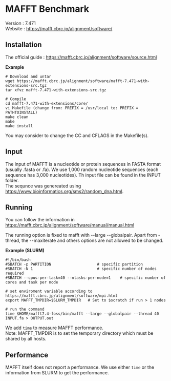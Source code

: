# MAFFT Benchmark

Version : 7.471  
Website : https://mafft.cbrc.jp/alignment/software/  

## Installation

The official guide : https://mafft.cbrc.jp/alignment/software/source.html

**Example**

```
# Download and untar
wget https://mafft.cbrc.jp/alignment/software/mafft-7.471-with-extensions-src.tgz
tar xfvz mafft-7.471-with-extensions-src.tgz

# Compile
cd mafft-7.471-with-extensions/core/
vi Makefile (change from: PREFIX = /usr/local to: PREFIX = PATHTOINSTALL)
make clean
make
make install
```

You may consider to change the CC and CFLAGS in the Makefile(s).

## Input

The input of MAFFT is a nucleotide or protein sequences in FASTA format (usually .fasta or .fa). We use 1,000 random nucleotide sequences (each sequence has 3,000 nucleotides). Th input file can be found in the INPUT folder.  
The sequnce was genereated using https://www.bioinformatics.org/sms2/random_dna.html.

## Running

You can follow the information in https://mafft.cbrc.jp/alignment/software/manual/manual.html  

The running option is fixed to mafft with --large --globalpair. Apart from -thread, the --maxiterate and others options are not allowed to be changed.

**Example (SLURM)**
```
#!/bin/bash
#SBATCH -p PARTITION                    # specific partition
#SBATCH -N 1                            # specific number of nodes required
#SBATCH --cpus-per-task=40 --ntasks-per-node=1    # specific number of cores and task per node

# set enviroment variable according to https://mafft.cbrc.jp/alignment/software/mpi.html
export MAFFT_TMPDIR=$SLURM_TMPDIR   # Set to $scratch if run > 1 nodes

# run the command
time $HOME/mafft7.4-foss/bin/mafft --large --globalpair --thread 40 INPUT.fa > OUTPUT.out

```
We add `time` to measure MAFFT performance.  
Note: MAFFT_TMPDIR is to set the temporary directory which must be shared by all hosts. 

## Performance 
MAFFT itself does not report a performance. We use either `time` or the information from SLURM to get the performance.

